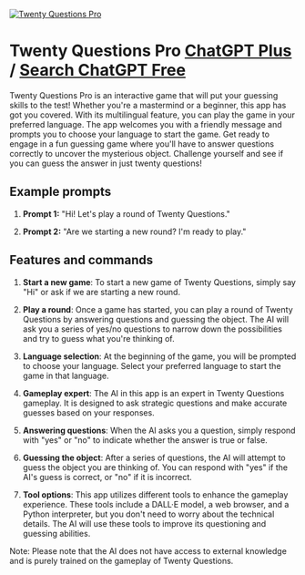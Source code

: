 
[![Twenty Questions Pro](https://files.oaiusercontent.com/file-rMV9qmXTdT6NLmEKm4domW1K?se=2123-10-16T13%3A21%3A00Z&sp=r&sv=2021-08-06&sr=b&rscc=max-age%3D31536000%2C%20immutable&rscd=attachment%3B%20filename%3D4c2774a3-e766-4129-9277-181799094e43.png&sig=g7VpLhsj/JPMnHdvV5fq9zZKo4zBveHpPLQjhbD51YQ%3D)](https://chat.openai.com/g/g-jCJpLDUfK-twenty-questions-pro)

# Twenty Questions Pro [ChatGPT Plus](https://chat.openai.com/g/g-jCJpLDUfK-twenty-questions-pro) / [Search ChatGPT Free](https://gptcall.net/index.html#/?search=Twenty%20Questions%20Pro)

Twenty Questions Pro is an interactive game that will put your guessing skills to the test! Whether you're a mastermind or a beginner, this app has got you covered. With its multilingual feature, you can play the game in your preferred language. The app welcomes you with a friendly message and prompts you to choose your language to start the game. Get ready to engage in a fun guessing game where you'll have to answer questions correctly to uncover the mysterious object. Challenge yourself and see if you can guess the answer in just twenty questions!

## Example prompts

1. **Prompt 1:** "Hi! Let's play a round of Twenty Questions."

2. **Prompt 2:** "Are we starting a new round? I'm ready to play."

## Features and commands

1. **Start a new game**: To start a new game of Twenty Questions, simply say "Hi" or ask if we are starting a new round.

2. **Play a round**: Once a game has started, you can play a round of Twenty Questions by answering questions and guessing the object. The AI will ask you a series of yes/no questions to narrow down the possibilities and try to guess what you're thinking of.

3. **Language selection**: At the beginning of the game, you will be prompted to choose your language. Select your preferred language to start the game in that language.

4. **Gameplay expert**: The AI in this app is an expert in Twenty Questions gameplay. It is designed to ask strategic questions and make accurate guesses based on your responses.

5. **Answering questions**: When the AI asks you a question, simply respond with "yes" or "no" to indicate whether the answer is true or false.

6. **Guessing the object**: After a series of questions, the AI will attempt to guess the object you are thinking of. You can respond with "yes" if the AI's guess is correct, or "no" if it is incorrect.

7. **Tool options**: This app utilizes different tools to enhance the gameplay experience. These tools include a DALL·E model, a web browser, and a Python interpreter, but you don't need to worry about the technical details. The AI will use these tools to improve its questioning and guessing abilities.

Note: Please note that the AI does not have access to external knowledge and is purely trained on the gameplay of Twenty Questions.


